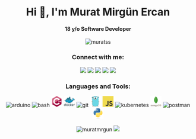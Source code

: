 <h1 align="center">Hi 👋, I'm Murat Mirgün Ercan</h1>
<h4 align="center" >18 y/o Software Developer </h2>
<p align="middle"> <img src="https://komarev.com/ghpvc/?username=muratss&label=Profile%20views&color=0e75b6&style=flat" alt="muratss" /> </p>

<h3 align="center">Connect with me:</h2>
<p align="center">
  <a href="https://instagram.com/murat.m.ercann"><img src="https://img.shields.io/badge/instagram-E4405F.svg?style=for-the-badge&logo=instagram&logoColor=white"/></a>
  <a href="https://muratmirgun.medium.com/"><img src="https://img.shields.io/badge/medium-9146FF.svg?style=for-the-badge&logo=medium&logoColor=white"/></a>
  <a href="https://linkedin.com/in/murat-m-ercan"><img src="https://img.shields.io/badge/linkedin-0077B5.svg?style=for-the-badge&logo=linkedin&logoColor=white"/></a>
  <a href="https://twitter.com/muratmirgun"><img src="https://img.shields.io/badge/twitter-1DA1F2.svg?style=for-the-badge&logo=twitter&logoColor=white"/></a>
  <a href="https://www.youtube.com/c/uclganws4qrkzzrgwmwvvfug"><img src="https://img.shields.io/badge/youtube-9116EF.svg?style=for-the-badge&logo=youtube&logoColor=white"/></a>
</p>

<h3 align="center">Languages and Tools:</h2>
<p align="center">
 
<img src="https://cdn.worldvectorlogo.com/logos/arduino-1.svg" alt="arduino" width="30" height="30"/> 
<img src="https://www.vectorlogo.zone/logos/gnu_bash/gnu_bash-icon.svg" alt="bash" width="30" height="30"/> 
<img src="https://raw.githubusercontent.com/devicons/devicon/master/icons/cplusplus/cplusplus-original.svg" alt="cplusplus" width="30" height="30"/> 
<img src="https://raw.githubusercontent.com/devicons/devicon/master/icons/docker/docker-original-wordmark.svg" alt="docker" width="30" height="30"/> 
<img src="https://www.vectorlogo.zone/logos/git-scm/git-scm-icon.svg" alt="git" width="30" height="30"/>
<img src="https://raw.githubusercontent.com/devicons/devicon/master/icons/go/go-original.svg" alt="go" width="30" height="30"/> 
<img src="https://raw.githubusercontent.com/devicons/devicon/master/icons/javascript/javascript-original.svg" alt="javascript" width="30" height="30"/> 
<img src="https://www.vectorlogo.zone/logos/kubernetes/kubernetes-icon.svg" alt="kubernetes" width="30" height="30"/>  
<img src="https://raw.githubusercontent.com/devicons/devicon/master/icons/mongodb/mongodb-original-wordmark.svg" alt="mongodb" width="30" height="30"/>  
<img src="https://www.vectorlogo.zone/logos/getpostman/getpostman-icon.svg" alt="postman" width="30" height="30"/> 
<img src="https://raw.githubusercontent.com/devicons/devicon/master/icons/python/python-original.svg" alt="python" width="30" height="30"/> 

</p>

<p align="center">
<img src="https://github-readme-stats.vercel.app/api/top-langs/?username=muratmirgun&layout=compact&hide=html&theme=radical" alt="muratmrgun"/>
<img height="170em" src="https://github-readme-stats.vercel.app/api?username=muratmirgun&show_icons=true&theme=radical"/>


</p>



